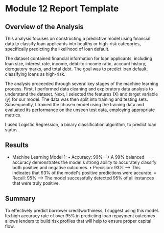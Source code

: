 # Module 12 Report Template
## Overview of the Analysis
This analysis focuses on constructing a predictive model using financial data to classify loan applicants into healthy or high-risk categories, specifically predicting the likelihood of loan default. 

The dataset contained financial information for loan applicants, including loan size, interest rate, income, debt-to-income ratio, account history, derogatory marks, and total debt. The goal was to predict loan default, classifying loans as high-risk.

The analysis proceeded through several key stages of the machine learning process. First, I performed data cleaning and exploratory data analysis to understand the dataset. Next, I selected the features (X) and target variable (y) for our model. The data was then split into training and testing sets. Subsequently, I trained the chosen model using the training data and evaluated its performance on the unseen test data, employing appropriate metrics.

I used Logistic Regression, a binary classification algorithm, to predict loan status.


## Results
* Machine Learning Model 1:
    •	Accuracy: 99% --> A 99% balanced accuracy demonstrates the model's strong ability to accurately classify both positive and negative outcomes.
    •	Precision: 93% --> This indicates that 93% of the model's positive predictions were accurate.
    •	Recall: 95% --> The model successfully detected 95% of all instances that were truly positive.

## Summary
To effectively predict borrower creditworthiness, I suggest using this model. Its high accuracy rate of over 95% in predicting loan repayment outcomes allows lenders to build risk profiles that will help to ensure proper capital flow.


